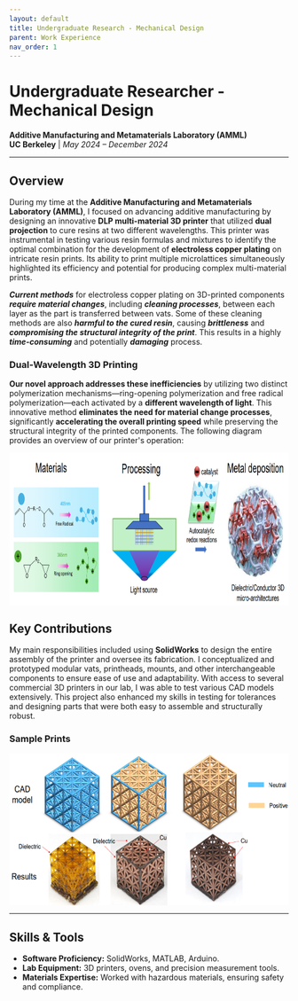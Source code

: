 ```yaml
---
layout: default
title: Undergraduate Research - Mechanical Design
parent: Work Experience
nav_order: 1
---
```


# Undergraduate Researcher - Mechanical Design
**Additive Manufacturing and Metamaterials Laboratory (AMML)**  
**UC Berkeley** | *May 2024 – December 2024*

---

## Overview  
During my time at the **Additive Manufacturing and Metamaterials Laboratory (AMML)**, I focused on advancing additive manufacturing by designing an innovative **DLP multi-material 3D printer** that utilized **dual projection** to cure resins at two different wavelengths. This printer was instrumental in testing various resin formulas and mixtures to identify the optimal combination for the development of **electroless copper plating** on intricate resin prints. Its ability to print multiple microlattices simultaneously highlighted its efficiency and potential for producing complex multi-material prints. 

***Current methods*** for electroless copper plating on 3D-printed components ***require material changes***, including ***cleaning processes***, between each layer as the part is transferred between vats. Some of these cleaning methods are also ***harmful to the cured resin***, causing ***brittleness*** and ***compromising the structural integrity of the print***. This results in a highly ***time-consuming*** and potentially ***damaging*** process. 

### Dual-Wavelength 3D Printing
**Our novel approach addresses these inefficiencies** by utilizing two distinct polymerization mechanisms—ring-opening polymerization and free radical polymerization—each activated by a **different wavelength of light**. This innovative method **eliminates the need for material change processes**, significantly **accelerating the overall printing speed** while preserving the structural integrity of the printed components. The following diagram provides an overview of our printer's operation:

<div style="display: flex; justify-content: center; gap: 20px;">
  <img src="assets/dlp_process.png" alt="Laptop stand closed CAD" style="height: 275px; width: auto;">
</div>

## Key Contributions  
My main responsibilities included using **SolidWorks** to design the entire assembly of the printer and oversee its fabrication. I conceptualized and prototyped modular vats, printheads, mounts, and other interchangeable components to ensure ease of use and adaptability. With access to several commercial 3D printers in our lab, I was able to test various CAD models extensively. This project also enhanced my skills in testing for tolerances and designing parts that were both easy to assemble and structurally robust.

### Sample Prints

<div style="display: flex; justify-content: center; gap: 20px;">
  <img src="assets/microlattices.png" alt="Laptop stand closed CAD" style="height: 275px; width: auto;">
</div>

---

## Skills & Tools  
- **Software Proficiency:** SolidWorks, MATLAB, Arduino.  
- **Lab Equipment:** 3D printers, ovens, and precision measurement tools.  
- **Materials Expertise:** Worked with hazardous materials, ensuring safety and compliance.  

